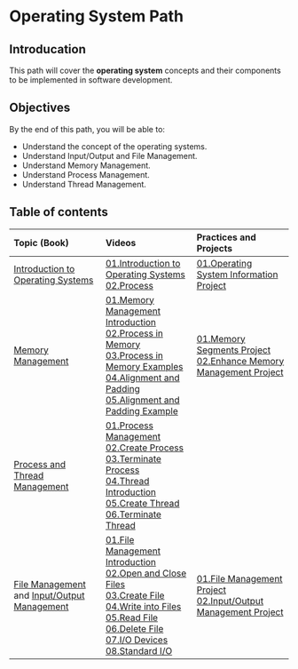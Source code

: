 # Operating System Path

## Introducation

This path will cover the **operating system** concepts and their components to be implemented in software development.


## Objectives

By the end of this path, you will be able to:

* Understand the concept of the operating systems.
* Understand Input/Output and File Management.
* Understand Memory Management.
* Understand Process Management.
* Understand Thread Management.

## Table of contents 
| Topic (Book) | Videos | Practices and Projects | 
|:-----------------|:------|:--------------|
| [Introduction to Operating Systems](https://github.com/SAFCSP-Team/operating-system-path/blob/main/content/01.Introduction.pdf)| [01.Introduction to Operating Systems](https://vimeo.com/1113840255?share=copy) </br> [02.Process](https://vimeo.com/1113872784?share=copy)| [01.Operating System Information Project](https://github.com/SAFCSP-Team/OS-info/) | 
| [Memory Management](https://github.com/SAFCSP-Team/operating-system-path/blob/main/content/02.MemoryManagement.pdf) | [01.Memory Management Introduction]() </br>  [02.Process in Memory]() </br> [03.Process in Memory Examples]() </br> [04.Alignment and Padding]() </br> [05.Alignment and Padding Example]() |[01.Memory Segments Project](https://github.com/SAFCSP-Team/memory-segments-project)<br>[02.Enhance Memory Management Project](https://github.com/SAFCSP-Team/enhance-memory-management-project) |
| [Process and Thread Management](https://github.com/SAFCSP-Team/operating-system-path/blob/main/content/03.ProcessandThreadManagement.pdf) | [01.Process Management]() </br> [02.Create Process]() </br>  [03.Terminate Process]() </br>  [04.Thread Introduction]() </br>  [05.Create Thread]() </br>  [06.Terminate Thread]()| |
| [File Management](https://github.com/SAFCSP-Team/operating-system-path/blob/main/content/04.FileManagement.pdf) and [Input/Output Management](https://github.com/SAFCSP-Team/operating-system-path/blob/main/content/05.InputandOutputManagement.pdf)| [01.File Management Introduction]() </br> [02.Open and Close Files]() </br> [03.Create File]() </br> [04.Write into Files]() </br> [05.Read File]() </br> [06.Delete File]() </br> [07.I/O Devices]() </br> [08.Standard I/O]()  |[01.File Management Project](https://github.com/SAFCSP-Team/file-management-project) </br> [02.Input/Output Management Project](https://github.com/SAFCSP-Team/IO-management-project)|


